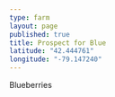 ```yaml
---
type: farm
layout: page
published: true
title: Prospect for Blue
latitude: "42.444761"
longitude: "-79.147240"
---
```


Blueberries